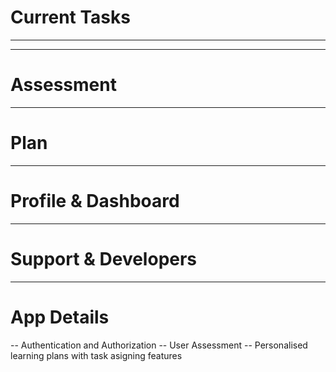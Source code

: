 # Current Tasks


---
---


# Assessment


---


# Plan


---


# Profile & Dashboard


---


# Support & Developers


---



# App Details

-- Authentication and Authorization 
-- User Assessment
-- Personalised learning plans with task asigning features
